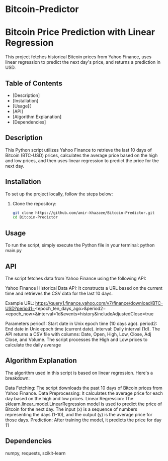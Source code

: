 # Bitcoin-Predictor
# Bitcoin Price Prediction with Linear Regression

This project fetches historical Bitcoin prices from Yahoo Finance, uses linear regression to predict the next day's price, and returns a prediction in USD.

## Table of Contents
- [Description]
- [Installation]
- [Usage](
- [API]
- [Algorithm Explanation]
- [Dependencies]


## Description

This Python script utilizes Yahoo Finance to retrieve the last 10 days of Bitcoin (BTC-USD) prices, calculates the average price based on the high and low prices, and then uses linear regression to predict the price for the next day.

## Installation

To set up the project locally, follow the steps below:

1. Clone the repository:
   ```bash
   git clone https://github.com/amir-khazaee/Bitcoin-Predictor.git
   cd Bitcoin-Predictor
## Usage
To run the script, simply execute the Python file in your terminal:
python main.py

## API
The script fetches data from Yahoo Finance using the following API:

Yahoo Finance Historical Data API: It constructs a URL based on the current time and retrieves the CSV data for the last 10 days.

Example URL: https://query1.finance.yahoo.com/v7/finance/download/BTC-USD?period1=<epoch_ten_days_ago>&period2=<epoch_now>&interval=1d&events=history&includeAdjustedClose=true

Parameters
period1: Start date in Unix epoch time (10 days ago).
period2: End date in Unix epoch time (current date).
interval: Daily interval (1d).
The API returns a CSV file with columns: Date, Open, High, Low, Close, Adj Close, and Volume. The script processes the High and Low prices to calculate the daily average

## Algorithm Explanation
The algorithm used in this script is based on linear regression. Here's a breakdown:

Data Fetching: The script downloads the past 10 days of Bitcoin prices from Yahoo Finance.
Data Preprocessing: It calculates the average price for each day based on the high and low prices.
Linear Regression: The sklearn.linear_model.LinearRegression model is used to predict the price of Bitcoin for the next day. The input (x) is a sequence of numbers representing the days (1-10), and the output (y) is the average price for those days.
Prediction: After training the model, it predicts the price for day 11

## Dependencies
numpy, requests, scikit-learn

